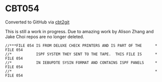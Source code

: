 # CBT054
Converted to GitHub via [cbt2git](https://github.com/wizardofzos/cbt2git)

This is still a work in progress. 
Due to amazing work by Alison Zhang and Jake Choi repos are no longer deleted.

```
//***FILE 054 IS FROM DELUXE CHECK PRINTERS AND IS PART OF THE      *   FILE 054
//*           ISPF SYSTEM THEY SENT TO THE TAPE.  THIS FILE IS      *   FILE 054
//*           IN IEBUPDTE SYSIN FORMAT AND CONTAINS ISPF PANELS     *   FILE 054
//*                                                                 *   FILE 054
```
